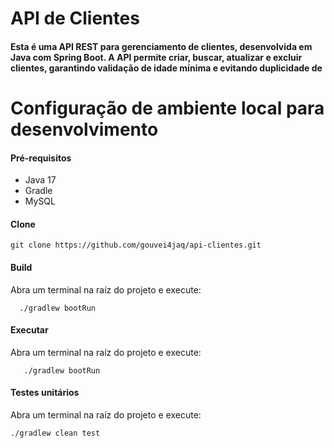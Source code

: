 # API de Clientes

#### Esta é uma API REST para gerenciamento de clientes, desenvolvida em Java com Spring Boot. A API permite criar, buscar, atualizar e excluir clientes, garantindo validação de idade mínima e evitando duplicidade de

# Configuração de ambiente local para desenvolvimento

#### Pré-requisitos

- Java 17
- Gradle
- MySQL

#### Clone

```
git clone https://github.com/gouvei4jaq/api-clientes.git
```

#### Build

Abra um terminal na raíz do projeto e execute:

```
  ./gradlew bootRun
```

#### Executar 

Abra um terminal na raíz do projeto e execute:

```
   ./gradlew bootRun
```

#### Testes unitários

Abra um terminal na raíz do projeto e execute:

```
./gradlew clean test

```
